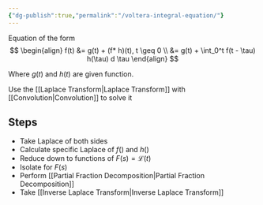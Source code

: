 ```yaml
---
{"dg-publish":true,"permalink":"/voltera-integral-equation/"}
---
```


Equation of the form
$$
\begin{align}
f(t) &= g(t) + (f* h)(t), t \geq 0 \\
&= g(t) + \int_0^t f(t - \tau) h(\tau) d \tau
\end{align}
$$

Where $g(t)$ and $h(t)$ are given function.

Use the [[Laplace Transform\|Laplace Transform]] with [[Convolution\|Convolution]] to solve it

## Steps
- Take Laplace of both sides
- Calculate specific Laplace of $f()$ and $h()$
- Reduce down to functions of $F(s) = \mathscr{L}(t)$
- Isolate for $F(s)$
- Perform [[Partial Fraction Decomposition\|Partial Fraction Decomposition]]
- Take [[Inverse Laplace Transform\|Inverse Laplace Transform]]

